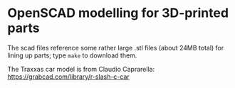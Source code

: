 # OpenSCAD modelling for 3D-printed parts

The scad files reference some rather large .stl files (about 24MB total) for
lining up parts; type `make` to download them.

The Traxxas car model is from Claudio Caprarella:
https://grabcad.com/library/r-slash-c-car
